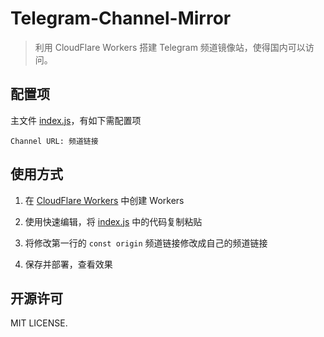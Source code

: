 # Telegram-Channel-Mirror

> 利用 CloudFlare Workers 搭建 Telegram 频道镜像站，使得国内可以访问。

## 配置项

主文件 [index.js](./index.js)，有如下需配置项

```
Channel URL: 频道链接
```

## 使用方式

1. 在 [CloudFlare Workers](https://workers.cloudflare.com/) 中创建 Workers

2. 使用快速编辑，将 [index.js](./index.js) 中的代码复制粘贴

3. 将修改第一行的 `const origin` 频道链接修改成自己的频道链接

4. 保存并部署，查看效果

## 开源许可

MIT LICENSE.
